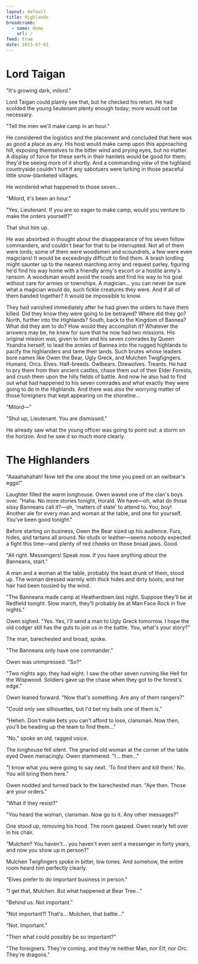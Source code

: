 ```yaml
---
layout: default
title: Highlands
breadcrumb:
  - name: Home
    url: /
feed: true
date: 2013-07-01
---
```


# Lord Taigan

"It's growing dark, milord."

Lord Taigan could plainly see that, but he checked his retort.  He had scolded the young lieutenant plenty enough today; more would not be necessary.

"Tell the men we'll make camp in an hour."

He considered the logistics and the placement and concluded that here was as good a place as any.  His host would make camp upon this approaching hill, exposing themselves to the bitter wind and prying eyes, but no matter.  A display of force for these serfs in their hamlets would be good for them; they'd be seeing more of it shortly.  And a commanding view of the highland countryside couldn't hurt if any sabotuers were lurking in those peaceful little snow-blanketed villages.

He wondered what happened to those seven...

"Milord, it's been an hour."

"Yes, Lieutenant.  If you are so eager to make camp, would you venture to make the orders yourself?"

That shut him up.

He was absorbed in thought about the disappearance of his seven fellow commanders, and couldn't bear for that to be interrupted.  Not all of them were lords; some of them were woodsmen and scoundrels, a few were even magicians!  It would be exceedingly difficult to find them.  A brash lordling might saunter up to the nearest marching army and request parley, figuring he'd find his way home with a friendly army's escort or a hostile army's ransom.  A woodsman would avoid the roads and find his way to his goal without care for armies or townships.  A magician... you can never be sure what a magician would do, such fickle creatures they were.  And if all of them banded together?  It would be impossible to know.

They had vanished immediately after he had given the orders to have them killed.  Did they know they were going to be betrayed?  Where did they go?  North, further into the Highlands?  South, back to the Kingdom of Bannea?  What did they aim to do?  How would they accomplish it?  Whatever the answers may be, he knew for sure that he now had two missions.  His original mission was, given to him and his seven comrades by Queen Ysandra herself, to lead the armies of Bannea into the rugged highlands to pacify the highlanders and tame their lands.  Such brutes whose leaders bore names like Owen the Bear, Ugly Greck, and Mulchen Twigfigngers.  Humans.  Orcs.  Elves.  Half-breeds.  Owlbears.  Direwolves.  Treants.  He had to pry them from their ancient castles, chase them out of their Elder Forests, and crush them upon the hilly fields of battle.  And now he also had to find out what had happened to his seven comrades and what exactly they were going to do in the Highlands.  And there was also the worrying matter of those foreigners that kept appearing on the shoreline...

"Milord—"

"Shut up, Lieutenant.  You are dismissed."

He already saw what the young officer was going to point out: a storm on the horizon.  And he saw it so much more clearly.

# The Highlanders

"Aaaahahahah!  Now tell the one about the time you peed on an owlbear's eggs!"

Laughter filled the warm longhouse.  Owen waved one of the clan's boys over.  "Haha.  No more stories tonight, Horald.  We have—oh, what do those sissy Banneans call it?—ah, 'matters of state' to attend to.  You, boy!  Another ale for every man and woman at the table, and one for yourself.  You've been good tonight."

Before starting on business, Owen the Bear sized up his audience.  Furs, hides, and tartans all around.  No studs or leather—seems nobody expected a fight this time—and plenty of red cheeks on those broad jaws.  Good.

"All right.  Messengers!  Speak now.  If you have anything about the Banneans, start."

A man and a woman at the table, probably the least drunk of them, stood up.  The woman dressed warmly with thick hides and dirty boots, and her hair had been tousled by the wind.

"The Banneans made camp at Heatherdown last night.  Suppose they'll be at Redfield tonight.  Slow march, they'll probably be at Man Face Rock in five nights."

Owen sighed.  "Yes.  Yes, I'll send a man to Ugly Greck tomorrow.  I hope the old codger still has the guts to join us in the battle.  You, what's your story?"

The man, barechested and broad, spoke.

"The Banneans only have one commander."

Owen was unimpressed.  "So?"

"Two nights ago, they had eight.  I saw the other seven running like Hell for the Wispwood.  Soldiers gave up the chase when they got to the forest's edge."

Owen leaned forward.  "Now that's something.  Are any of them rangers?"

"Could only see silhouettes, but I'd bet my balls one of them is."

"Heheh.  Don't make bets you can't afford to lose, clansman.  Now then, you'll be heading up the team to find them..."

"No," spoke an old, ragged voice.

The longhouse fell silent.  The gnarled old woman at the corner of the table eyed Owen menacingly.  Owen stammered.  "I... then..."

"I know what you were going to say next.  'To find them and kill them.'  No.  You will bring them here."

Owen nodded and turned back to the barechested man.  "Aye then.  Those are your orders."

"What if they resist?"

"You heard the woman, clansman.  Now go to it.  Any other messages?"

One stood up, removing his hood.  The room gasped.  Owen nearly fell over in his chair.

"Mulchen?  You haven't... you haven't even sent a messenger in forty years, and now you show up in person?"

Mulchen Twigfingers spoke in bitter, low tones.  And somehow, the entire room heard him perfectly clearly.

"Elves prefer to do important business in person."

"I get that, Mulchen.  But what happened at Bear Tree..."

"Behind us.  Not important."

"Not important?!  That's... Mulchen, that battle..."

"Not.  Important."

"Then what could possibly be so important?"

"The foreigners.  They're coming, and they're neither Man, nor Elf, nor Orc.  They're dragons."
